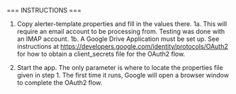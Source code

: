 === INSTRUCTIONS ===

1. Copy alerter-template.properties and fill in the values there.
1a. This will require an email account to be processing from. Testing was done with an IMAP account.
1b. A Google Drive Application must be set up. See instructions at https://developers.google.com/identity/protocols/OAuth2 for how to obtain a client_secrets file for the OAuth2 flow.

2. Start the app. The only parameter is where to locate the properties file given in step 1. The first time it runs, Google will open a browser window to complete the OAuth2 flow.
